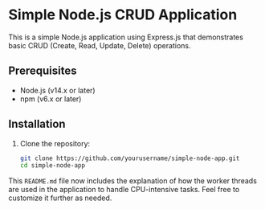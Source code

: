 # Simple Node.js CRUD Application

This is a simple Node.js application using Express.js that demonstrates basic CRUD (Create, Read, Update, Delete) operations.

## Prerequisites

- Node.js (v14.x or later)
- npm (v6.x or later)

## Installation

1. Clone the repository:
   ```sh
   git clone https://github.com/yourusername/simple-node-app.git
   cd simple-node-app


This `README.md` file now includes the explanation of how the worker threads are used in the application to handle CPU-intensive tasks. Feel free to customize it further as needed.





